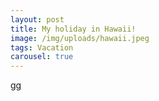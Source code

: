 ```yaml
---
layout: post
title: My holiday in Hawaii!
image: /img/uploads/hawaii.jpeg
tags: Vacation
carousel: true
---
```

gg
